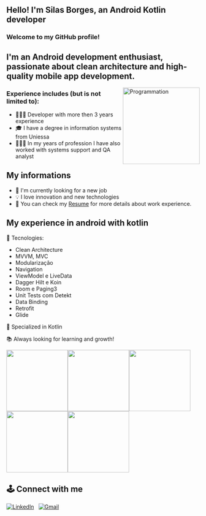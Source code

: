 ## Hello! I'm Silas Borges, an Android Kotlin developer

### Welcome to my GitHub profile!
## I'm an Android development enthusiast, passionate about clean architecture and high-quality mobile app development. 

<img align="right" src="https://i.giphy.com/media/LmNwrBhejkK9EFP504/200w.webp" alt="Programmation" width="200" />
  
### Experience includes (but is not limited to):

- 👨🏻‍💻 Developer with more then 3 years experience
- 🎓 I have a degree in information systems from Uniessa
- 👨🏻‍💻 In my years of profession I have also worked with systems support and QA analyst

## My informations

- 📝 I'm currently looking for a new job
- 💡 I love innovation and new technologies
- 📄 You can check my [Resume](https://drive.google.com/file/d/116HGVmkV39wAGBaJX4w2V2tv2HS-_Tpq/view?usp=drive_link) for more details about work experience.

## My experience in android with kotlin

🧰 Tecnologies:
- Clean Architecture
- MVVM, MVC
- Modularização
- Navigation
- ViewModel e LiveData
- Dagger Hilt e Koin
- Room e Paging3
- Unit Tests com Detekt
- Data Binding
- Retrofit
- Glide

🚀 Specialized in Kotlin

📚 Always looking for learning and growth!

<img src="https://i.giphy.com/media/xUA7bewHfD6pAnmxVK/200w.webp" alt="" width="160" /><img src="https://i.giphy.com/media/xUA7bewHfD6pAnmxVK/200w.webp" alt="" width="160" /><img src="https://i.giphy.com/media/xUA7bewHfD6pAnmxVK/200w.webp" alt="" width="160" /><img  src="https://i.giphy.com/media/xUA7bewHfD6pAnmxVK/200w.webp" alt="" width="160" /><img src="https://i.giphy.com/media/xUA7bewHfD6pAnmxVK/200w.webp" alt="" width="160" />

  ## 🕹️ Connect with me

  <a href="https://www.linkedin.com/in/silasborges/"><img alt="LinkedIn" src="https://img.shields.io/badge/linkedin%20-%230077B5.svg?&style=flat&logo=linkedin&logoColor=white"/></a> &nbsp;
  <a href="bsilas871@hotmail.com"><img alt="Gmail" src="https://img.shields.io/badge/Gmail-D14836?style=flat&logo=gmail&logoColor=white" /></a> &nbsp;
